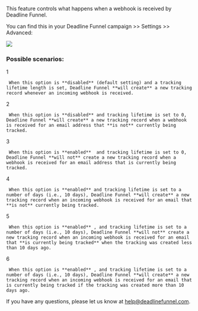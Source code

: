 This feature controls what happens when a webhook is received by Deadline
Funnel.

You can find this in your Deadline Funnel campaign >> Settings >> Advanced:

![](https://d33v4339jhl8k0.cloudfront.net/docs/assets/53974d6ce4b0c76107b109d1/images/5b1981a50428632c466aa991/file-uwgHWORSVI.png)

###  Possible scenarios:

1

     When this option is **disabled** (default setting) and a tracking lifetime length is set, Deadline Funnel **will create** a new tracking record whenever an incoming webhook is received. 

2

     When this option is **disabled** and tracking lifetime is set to 0, Deadline Funnel **will create** a new tracking record when a webhook is received for an email address that **is not** currently being tracked. 

3

     When this option is **enabled**  and tracking lifetime is set to 0, Deadline Funnel **will not** create a new tracking record when a webhook is received for an email address that is currently being tracked. 

4

     When this option is **enabled** and tracking lifetime is set to a number of days (i.e., 10 days), Deadline Funnel **will create** a new tracking record when an incoming webhook is received for an email that **is not** currently being tracked. 

5

     When this option is **enabled** , and tracking lifetime is set to a number of days (i.e., 10 days), Deadline Funnel **will not** create a new tracking record when an incoming webhook is received for an email that **is currently being tracked** when the tracking was created less than 10 days ago. 

6

     When this option is **enabled** , and tracking lifetime is set to a number of days (i.e., 10 days), Deadline Funnel **will create** a new tracking record when an incoming webhook is received for an email that is currently being tracked if the tracking was created more than 10 days ago. 

If you have any questions, please let us know at
[help@deadlinefunnel.com](mailto:mailto:help@deadlinefunnel.com).

